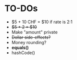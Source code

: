 # TO-DOs

- $5 + 10 CHF = $10 if rate is 2:1
- ~~$5 * 2 = $10~~
- Make "amount" private
- ~~Dollar side-effects?~~
- Money rounding?
- **equals()**
- hashCode()